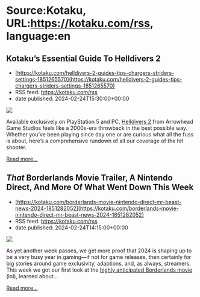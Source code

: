 # Source:Kotaku, URL:https://kotaku.com/rss, language:en

## Kotaku’s Essential Guide To Helldivers 2
 - [https://kotaku.com/helldivers-2-guides-tips-chargers-striders-settings-1851265570](https://kotaku.com/helldivers-2-guides-tips-chargers-striders-settings-1851265570)
 - RSS feed: https://kotaku.com/rss
 - date published: 2024-02-24T15:30:00+00:00

<img class="type:primaryImage" src="https://i.kinja-img.com/image/upload/c_fit,q_80,w_636/061552b9a61e8dd7fa24e5d74edf4f72.jpg" /><p>Available exclusively on PlayStation 5 and PC, <a class="sc-1out364-0 dPMosf sc-145m8ut-0 lcFFec js_link" href="https://kotaku.com/helldivers-2-starship-troopers-movie-disney-1851269272">Helldivers 2</a> from Arrowhead Game Studios feels like a 2000s-era throwback in the best possible way. Whether you’ve been playing since day one or are curious what all the fuss is about, here’s a comprehensive rundown of all our coverage of the hit shooter. </p><p><a href="https://kotaku.com/helldivers-2-guides-tips-chargers-striders-settings-1851265570">Read more...</a></p>

## *That* Borderlands Movie Trailer, A Nintendo Direct, And More Of What Went Down This Week
 - [https://kotaku.com/borderlands-movie-nintendo-direct-mr-beast-news-2024-1851282052](https://kotaku.com/borderlands-movie-nintendo-direct-mr-beast-news-2024-1851282052)
 - RSS feed: https://kotaku.com/rss
 - date published: 2024-02-24T14:15:00+00:00

<img class="type:primaryImage" src="https://i.kinja-img.com/image/upload/c_fit,q_80,w_636/2c2f22bfcf673d9f1fcb988b31275d67.jpg" /><p>As yet another week passes, we get more proof that 2024 is shaping up to be a very busy year in gaming—if not for game releases, then certainly for big stories around game exclusivity, adaptions, and, as always, streamers. This week we got our first look at the <a class="sc-1out364-0 dPMosf sc-145m8ut-0 lcFFec js_link" href="https://kotaku.com/borderlands-live-action-movie-trailer-cate-blanchett-1851274665">highly anticipated Borderlands movie</a> (lol), learned about…</p><p><a href="https://kotaku.com/borderlands-movie-nintendo-direct-mr-beast-news-2024-1851282052">Read more...</a></p>

